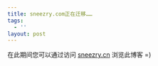 ```yaml
---
title: sneezry.com正在迁移……
tags:
  - ''
layout: post
---
```

在此期间您可以通过访问 [sneezry.cn](http://sneezry.cn) 浏览此博客 =)